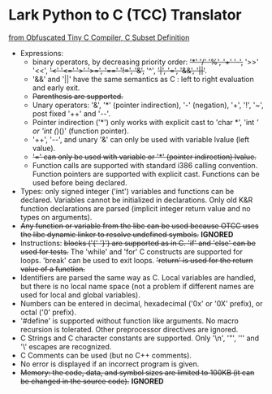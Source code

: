 # Lark Python to C (TCC) Translator

[from Obfuscated Tiny C Compiler, C Subset Definition](https://bellard.org/otcc/)

* Expressions:
    * binary operators, by decreasing priority order: ~~'*' '/' '%', '+' '-',~~ '>>' '<<', ~~'<' '<=' '>' '>=', '==' '!=', '&',~~ '^', ~~'|', '=', '&&', '||'~~.
    * '&&' and '||' have the same semantics as C : left to right evaluation and early exit.
    * ~~Parenthesis are supported.~~
    * Unary operators: '&', '*' (pointer indirection), '-' (negation), '+', '!', '~', post fixed '++' and '--'.
    * Pointer indirection ('*') only works with explicit cast to 'char *', 'int *' or 'int (*)()' (function pointer).
    * '++', '--', and unary '&' can only be used with variable lvalue (left value).
    * ~~'=' can only be used with variable or '*' (pointer indirection) lvalue.~~
    * Function calls are supported with standard i386 calling convention. Function pointers are supported with explicit cast. Functions can be used before being declared.
* Types: only signed integer ('int') variables and functions can be declared. Variables cannot be initialized in declarations. Only old K&R function declarations are parsed (implicit integer return value and no types on arguments).
* ~~Any function or variable from the libc can be used because OTCC uses the libc dynamic linker to resolve undefined symbols.~~ **IGNORED**
* Instructions: ~~blocks ('{' '}') are supported as in C. 'if' and 'else' can be used for tests.~~ The 'while' and 'for' C constructs are supported for loops. 'break' can be used to exit loops. ~~'return' is used for the return value of a function.~~
* Identifiers are parsed the same way as C. Local variables are handled, but there is no local name space (not a problem if different names are used for local and global variables).
* Numbers can be entered in decimal, hexadecimal ('0x' or '0X' prefix), or octal ('0' prefix).
* '#define' is supported without function like arguments. No macro recursion is tolerated. Other preprocessor directives are ignored.
* C Strings and C character constants are supported. Only '\n', '\"', '\'' and '\\' escapes are recognized.
* C Comments can be used (but no C++ comments).
* No error is displayed if an incorrect program is given.
* ~~Memory: the code, data, and symbol sizes are limited to 100KB (it can be changed in the source code).~~ **IGNORED**